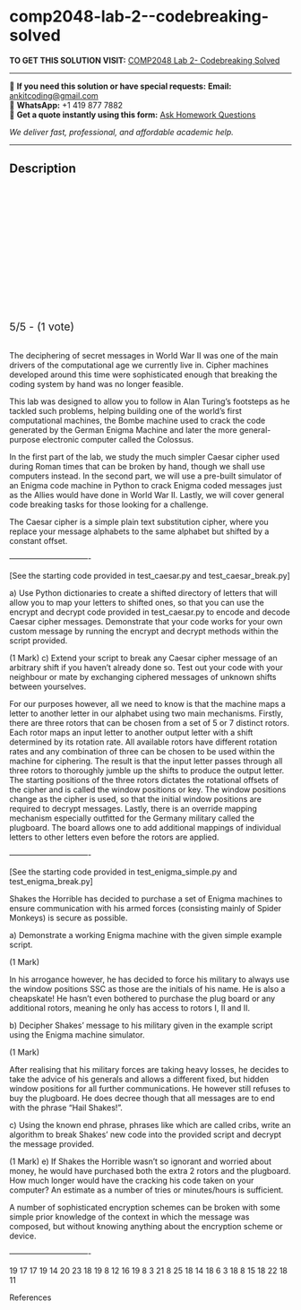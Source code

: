 # comp2048-lab-2--codebreaking-solved
**TO GET THIS SOLUTION VISIT:** [COMP2048 Lab 2- Codebreaking Solved](https://www.ankitcodinghub.com/product/comp2048-codebreaking-lab-solved/)


---

📩 **If you need this solution or have special requests:** **Email:** ankitcoding@gmail.com  
📱 **WhatsApp:** +1 419 877 7882  
📄 **Get a quote instantly using this form:** [Ask Homework Questions](https://www.ankitcodinghub.com/services/ask-homework-questions/)

*We deliver fast, professional, and affordable academic help.*

---

<h2>Description</h2>



<div class="kk-star-ratings kksr-auto kksr-align-center kksr-valign-top" data-payload="{&quot;align&quot;:&quot;center&quot;,&quot;id&quot;:&quot;116144&quot;,&quot;slug&quot;:&quot;default&quot;,&quot;valign&quot;:&quot;top&quot;,&quot;ignore&quot;:&quot;&quot;,&quot;reference&quot;:&quot;auto&quot;,&quot;class&quot;:&quot;&quot;,&quot;count&quot;:&quot;1&quot;,&quot;legendonly&quot;:&quot;&quot;,&quot;readonly&quot;:&quot;&quot;,&quot;score&quot;:&quot;5&quot;,&quot;starsonly&quot;:&quot;&quot;,&quot;best&quot;:&quot;5&quot;,&quot;gap&quot;:&quot;4&quot;,&quot;greet&quot;:&quot;Rate this product&quot;,&quot;legend&quot;:&quot;5\/5 - (1 vote)&quot;,&quot;size&quot;:&quot;24&quot;,&quot;title&quot;:&quot;COMP2048 Lab 2- Codebreaking  Solved&quot;,&quot;width&quot;:&quot;138&quot;,&quot;_legend&quot;:&quot;{score}\/{best} - ({count} {votes})&quot;,&quot;font_factor&quot;:&quot;1.25&quot;}">

<div class="kksr-stars">

<div class="kksr-stars-inactive">
            <div class="kksr-star" data-star="1" style="padding-right: 4px">


<div class="kksr-icon" style="width: 24px; height: 24px;"></div>
        </div>
            <div class="kksr-star" data-star="2" style="padding-right: 4px">


<div class="kksr-icon" style="width: 24px; height: 24px;"></div>
        </div>
            <div class="kksr-star" data-star="3" style="padding-right: 4px">


<div class="kksr-icon" style="width: 24px; height: 24px;"></div>
        </div>
            <div class="kksr-star" data-star="4" style="padding-right: 4px">


<div class="kksr-icon" style="width: 24px; height: 24px;"></div>
        </div>
            <div class="kksr-star" data-star="5" style="padding-right: 4px">


<div class="kksr-icon" style="width: 24px; height: 24px;"></div>
        </div>
    </div>

<div class="kksr-stars-active" style="width: 138px;">
            <div class="kksr-star" style="padding-right: 4px">


<div class="kksr-icon" style="width: 24px; height: 24px;"></div>
        </div>
            <div class="kksr-star" style="padding-right: 4px">


<div class="kksr-icon" style="width: 24px; height: 24px;"></div>
        </div>
            <div class="kksr-star" style="padding-right: 4px">


<div class="kksr-icon" style="width: 24px; height: 24px;"></div>
        </div>
            <div class="kksr-star" style="padding-right: 4px">


<div class="kksr-icon" style="width: 24px; height: 24px;"></div>
        </div>
            <div class="kksr-star" style="padding-right: 4px">


<div class="kksr-icon" style="width: 24px; height: 24px;"></div>
        </div>
    </div>
</div>


<div class="kksr-legend" style="font-size: 19.2px;">
            5/5 - (1 vote)    </div>
    </div>
&nbsp;

The deciphering of secret messages in World War II was one of the main drivers of the computational age we currently live in. Cipher machines developed around this time were sophisticated enough that breaking the coding system by hand was no longer feasible.

This lab was designed to allow you to follow in Alan Turing’s footsteps as he tackled such problems, helping building one of the world’s first computational machines, the Bombe machine used to crack the code generated by the German Enigma Machine and later the more general-purpose electronic computer called the Colossus.

In the first part of the lab, we study the much simpler Caesar cipher used during Roman times that can be broken by hand, though we shall use computers instead. In the second part, we will use a pre-built simulator of an Enigma code machine in Python to crack Enigma coded messages just as the Allies would have done in World War II. Lastly, we will cover general code breaking tasks for those looking for a challenge.

The Caesar cipher is a simple plain text substitution cipher, where you replace your message alphabets to the same alphabet but shifted by a constant offset.

——————————-

[See the starting code provided in test_caesar.py and test_caesar_break.py]

a) Use Python dictionaries to create a shifted directory of letters that will allow you to map your letters to shifted ones, so that you can use the encrypt and decrypt code provided in test_caesar.py to encode and decode Caesar cipher messages. Demonstrate that your code works for your own custom message by running the encrypt and decrypt methods within the script provided.

(1 Mark) c) Extend your script to break any Caesar cipher message of an arbitrary shift if you haven’t already done so. Test out your code with your neighbour or mate by exchanging ciphered messages of unknown shifts between yourselves.

For our purposes however, all we need to know is that the machine maps a letter to another letter in our alphabet using two main mechanisms. Firstly, there are three rotors that can be chosen from a set of 5 or 7 distinct rotors. Each rotor maps an input letter to another output letter with a shift determined by its rotation rate. All available rotors have different rotation rates and any combination of three can be chosen to be used within the machine for ciphering. The result is that the input letter passes through all three rotors to thoroughly jumble up the shifts to produce the output letter. The starting positions of the three rotors dictates the rotational offsets of the cipher and is called the window positions or key. The window positions change as the cipher is used, so that the initial window positions are required to decrypt messages. Lastly, there is an override mapping mechanism especially outfitted for the Germany military called the plugboard. The board allows one to add additional mappings of individual letters to other letters even before the rotors are applied.

——————————-

[See the starting code provided in test_enigma_simple.py and test_enigma_break.py]

Shakes the Horrible has decided to purchase a set of Enigma machines to ensure communication with his armed forces (consisting mainly of Spider Monkeys) is secure as possible.

a) Demonstrate a working Enigma machine with the given simple example script.

(1 Mark)

In his arrogance however, he has decided to force his military to always use the window positions SSC as those are the initials of his name. He is also a cheapskate! He hasn’t even bothered to purchase the plug board or any additional rotors, meaning he only has access to rotors I, II and II.

b) Decipher Shakes’ message to his military given in the example script using the Enigma machine simulator.

(1 Mark)

After realising that his military forces are taking heavy losses, he decides to take the advice of his generals and allows a different fixed, but hidden window positions for all further communications. He however still refuses to buy the plugboard. He does decree though that all messages are to end with the phrase “Hail Shakes!”.

c) Using the known end phrase, phrases like which are called cribs, write an algorithm to break Shakes’ new code into the provided script and decrypt the message provided.

(1 Mark) e) If Shakes the Horrible wasn’t so ignorant and worried about money, he would have purchased both the extra 2 rotors and the plugboard. How much longer would have the cracking his code taken on your computer? An estimate as a number of tries or minutes/hours is sufficient.

A number of sophisticated encryption schemes can be broken with some simple prior knowledge of the context in which the message was composed, but without knowing anything about the encryption scheme or device.

——————————-

19 17 17 19 14 20 23 18 19 8 12 16 19 8 3 21 8 25 18 14 18 6 3 18 8 15 18 22 18 11

References
